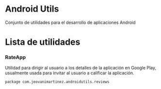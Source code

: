 # Android Utils

Conjunto de utilidades para el desarrollo de aplicaciones Android

# Lista de utilidades

### RateApp 
Utilidad para dirigir al usuario a los detalles de la aplicación en Google Play, usualmente usada para invitar al usuario a calificar la aplicación.
```
package com.jeovanimartinez.androidutils.reviews
```
